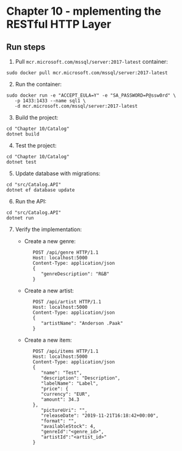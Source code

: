 # Chapter 10 - mplementing the RESTful HTTP Layer

## Run steps

1. Pull `mcr.microsoft.com/mssql/server:2017-latest` container:

```
sudo docker pull mcr.microsoft.com/mssql/server:2017-latest
```

2. Run the container:

```
sudo docker run -e "ACCEPT_EULA=Y" -e "SA_PASSWORD=P@ssw0rd" \
   -p 1433:1433 --name sql1 \
   -d mcr.microsoft.com/mssql/server:2017-latest
```

3. Build the project:

```
cd "Chapter 10/Catalog"
dotnet build
```

4. Test the project:

```
cd "Chapter 10/Catalog"
dotnet test
```

5. Update database with migrations:

```
cd "src/Catalog.API"
dotnet ef database update
```

6. Run the API:

```
cd "src/Catalog.API"
dotnet run
```
7. Verify the implementation:

   - Create a new genre:
      ```
         POST /api/genre HTTP/1.1
         Host: localhost:5000
         Content-Type: application/json
         {
            "genreDescription": "R&B"
         }
      ```
   - Create a new artist:
      ```
         POST /api/artist HTTP/1.1
         Host: localhost:5000
         Content-Type: application/json
         {
            "artistName": "Anderson .Paak"
         }
      ```
   - Create a new item:
      ```
         POST /api/items HTTP/1.1
         Host: localhost:5000
         Content-Type: application/json
         {
            "name": "Test",
            "description": "Description",
            "labelName": "Label",
            "price": {
            "currency": "EUR",
            "amount": 34.3
         },
            "pictureUri": "",
            "releaseDate": "2019-11-21T16:18:42+00:00",
            "format": "",
            "availableStock": 4,
            "genreId":"<genre_id>",
            "artistId":"<artist_id>"
         }
      ```

